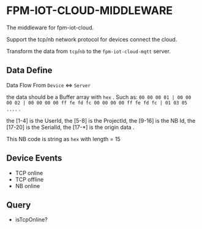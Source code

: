 # FPM-IOT-CLOUD-MIDDLEWARE

The middleware for fpm-iot-cloud.

Support the tcp/nb network protocol for devices connect the cloud.

Transform the data from `tcp`/`nb` to the `fpm-iot-cloud-mqtt` server.


## Data Define

Data Flow From `Device` <=> `Server`

the data should be a Buffer array with `hex` .
Such as: `00 00 00 01 | 00 00 00 02 | 00 00 00 00 ff fe fd fc 00 00 00 00 ff fe fd fc | 01 03 05 ....` .

the [1-4] is the UserId, the [5-8] is the ProjectId, the [9-16] is the NB Id, the [17-20] is the SerialId, the [17-*] is the origin data .

This NB code is string as `hex` with length = 15


## Device Events
- TCP online
- TCP offline
- NB online

## Query
- isTcpOnline?


